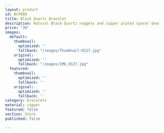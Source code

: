 ```yaml
---
layout: product
id: BCP008
title: Black Quartz Bracelet
description: Natural Black Quartz nuggets and copper plated spacer beads.
price: "36"
images:
  default:
    thumbnail:
      optimized: ''
      fallback: "/images/Thumbnail-0127.jpg"
    original:
      optimized: ''
      fallback: "/images/IMG_0127.jpg"
  featured:
    thumbnail:
      optimized: ''
      fallback: ''
    original:
      optimized: ''
      fallback: ''
category: bracelets
material: copper
featured: false
section: Store
published: false

---
```

